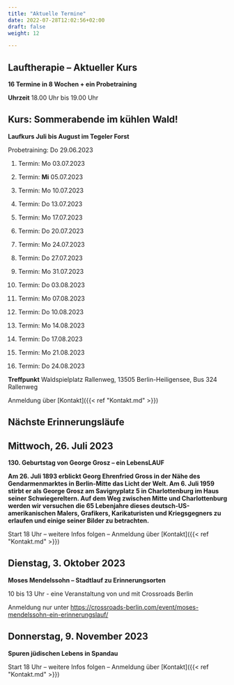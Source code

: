 ```yaml
---
title: "Aktuelle Termine"
date: 2022-07-28T12:02:56+02:00
draft: false
weight: 12

---
```



## Lauftherapie – Aktueller Kurs 

__16 Termine in 8 Wochen + ein Probetraining__

__Uhrzeit__ 18.00 Uhr bis 19.00 Uhr


## Kurs: Sommerabende im kühlen Wald!

__Laufkurs Juli bis August im Tegeler Forst__
 
Probetraining: Do 29.06.2023

1. Termin: Mo 03.07.2023 

2. Termin: __Mi__ 05.07.2023

3. Termin: Mo 10.07.2023 

4. Termin: Do 13.07.2023

5. Termin: Mo 17.07.2023

6. Termin: Do 20.07.2023

7. Termin: Mo 24.07.2023

8. Termin: Do 27.07.2023 

9. Termin: Mo 31.07.2023

10. Termin: Do 03.08.2023

11. Termin: Mo 07.08.2023 

12. Termin: Do 10.08.2023

13. Termin: Mo 14.08.2023

14. Termin: Do 17.08.2023

15. Termin: Mo 21.08.2023

16. Termin: Do 24.08.2023


__Treffpunkt__ Waldspielplatz Rallenweg, 13505 Berlin-Heiligensee, Bus 324 Rallenweg


Anmeldung über [Kontakt]({{< ref "Kontakt.md" >}})



## Nächste Erinnerungsläufe 


## Mittwoch, 26. Juli 2023

__130. Geburtstag von George Grosz – ein LebensLAUF__

__Am 26. Juli 1893 erblickt Georg Ehrenfried Gross in der Nähe des Gendarmenmarktes in Berlin-Mitte das Licht der Welt. Am 6. Juli 1959 stirbt er als George Grosz am Savignyplatz 5 in Charlottenburg im Haus seiner Schwiegereltern. Auf dem Weg zwischen Mitte und Charlottenburg werden wir versuchen die 65 Lebenjahre dieses deutsch-US-amerikanischen Malers, Grafikers, Karikaturisten und Kriegsgegners zu erlaufen und einige seiner Bilder zu betrachten.__ 

Start 18 Uhr – weitere Infos folgen – Anmeldung über [Kontakt]({{< ref "Kontakt.md" >}})
 
## Dienstag, 3. Oktober 2023

__Moses Mendelssohn – Stadtlauf zu Erinnerungsorten__

10 bis 13 Uhr - eine Veranstaltung von und mit Crossroads Berlin

Anmeldung nur unter https://crossroads-berlin.com/event/moses-mendelssohn-ein-erinnerungslauf/

## Donnerstag, 9. November 2023

__Spuren jüdischen Lebens in Spandau__

Start 18 Uhr – weitere Infos folgen – Anmeldung über [Kontakt]({{< ref "Kontakt.md" >}})


